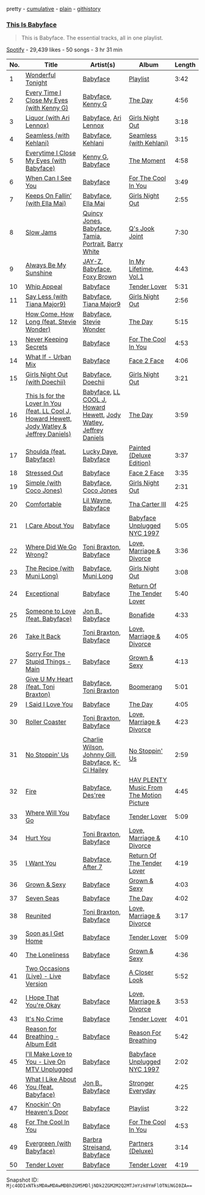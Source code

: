 pretty - [cumulative](/playlists/cumulative/37i9dQZF1DZ06evO1Q10Zy.md) - [plain](/playlists/plain/37i9dQZF1DZ06evO1Q10Zy) - [githistory](https://github.githistory.xyz/mackorone/spotify-playlist-archive/blob/main/playlists/plain/37i9dQZF1DZ06evO1Q10Zy)

### [This Is Babyface](https://open.spotify.com/playlist/37i9dQZF1DZ06evO1Q10Zy)

> This is Babyface\. The essential tracks, all in one playlist.

[Spotify](https://open.spotify.com/user/spotify) - 29,439 likes - 50 songs - 3 hr 31 min

| No. | Title | Artist(s) | Album | Length |
|---|---|---|---|---|
| 1 | [Wonderful Tonight](https://open.spotify.com/track/5hBEqzQ2az9kDXRXJTDCZw) | [Babyface](https://open.spotify.com/artist/3aVoqlJOYx31lH1gibGDt3) | [Playlist](https://open.spotify.com/album/3FAdNzCY6H7I8V8TrNwFoI) | 3:42 |
| 2 | [Every Time I Close My Eyes \(with Kenny G\)](https://open.spotify.com/track/2ezqQeBiC72gwMJoO4w1hA) | [Babyface](https://open.spotify.com/artist/3aVoqlJOYx31lH1gibGDt3), [Kenny G](https://open.spotify.com/artist/6I3M904Y9IwgDjrQ9pANiB) | [The Day](https://open.spotify.com/album/66Vhr3F0vp90jhQUlcf4Sk) | 4:56 |
| 3 | [Liquor \(with Ari Lennox\)](https://open.spotify.com/track/0Phy2m1BWmxCB56byt2qvh) | [Babyface](https://open.spotify.com/artist/3aVoqlJOYx31lH1gibGDt3), [Ari Lennox](https://open.spotify.com/artist/1vaQ6v3pOFxAIrFoPrAcom) | [Girls Night Out](https://open.spotify.com/album/2GvkwzYNhDZaSyVoj8fxBw) | 3:18 |
| 4 | [Seamless \(with Kehlani\)](https://open.spotify.com/track/2UqMwz0vqVDdkLHZrzSLOp) | [Babyface](https://open.spotify.com/artist/3aVoqlJOYx31lH1gibGDt3), [Kehlani](https://open.spotify.com/artist/0cGUm45nv7Z6M6qdXYQGTX) | [Seamless \(with Kehlani\)](https://open.spotify.com/album/0gKMMJm0FAVhgL8HUJdWLV) | 3:15 |
| 5 | [Everytime I Close My Eyes \(with Babyface\)](https://open.spotify.com/track/3QAWgoXqVTJ77tmy4ctoyB) | [Kenny G](https://open.spotify.com/artist/6I3M904Y9IwgDjrQ9pANiB), [Babyface](https://open.spotify.com/artist/3aVoqlJOYx31lH1gibGDt3) | [The Moment](https://open.spotify.com/album/49jsFbezskbuL7UtICmrJp) | 4:58 |
| 6 | [When Can I See You](https://open.spotify.com/track/2zItQNJrVrTioXTXWiI2ed) | [Babyface](https://open.spotify.com/artist/3aVoqlJOYx31lH1gibGDt3) | [For The Cool In You](https://open.spotify.com/album/0PkkUYZMtKN25rvrt50EhX) | 3:49 |
| 7 | [Keeps On Fallin’ \(with Ella Mai\)](https://open.spotify.com/track/2aunyb1BeN1HrWDzAJPyBq) | [Babyface](https://open.spotify.com/artist/3aVoqlJOYx31lH1gibGDt3), [Ella Mai](https://open.spotify.com/artist/7HkdQ0gt53LP4zmHsL0nap) | [Girls Night Out](https://open.spotify.com/album/20BluhELkpoDsYhUOpUMye) | 2:55 |
| 8 | [Slow Jams](https://open.spotify.com/track/6CtrSJaPZxcGn991fLgxJF) | [Quincy Jones](https://open.spotify.com/artist/3rxIQc9kWT6Ueg4BhnOwRK), [Babyface](https://open.spotify.com/artist/3aVoqlJOYx31lH1gibGDt3), [Tamia](https://open.spotify.com/artist/0le01dl1WllSHhjEXRl4in), [Portrait](https://open.spotify.com/artist/08fM8wx6uuEwagFsUvQp35), [Barry White](https://open.spotify.com/artist/3rfgbfpPSfXY40lzRK7Syt) | [Q's Jook Joint](https://open.spotify.com/album/5zq1m9RP5iwHBRQlgbROx1) | 7:30 |
| 9 | [Always Be My Sunshine](https://open.spotify.com/track/1EkteNRr1GNnrjRZ5zRXWy) | [JAY\-Z](https://open.spotify.com/artist/3nFkdlSjzX9mRTtwJOzDYB), [Babyface](https://open.spotify.com/artist/3aVoqlJOYx31lH1gibGDt3), [Foxy Brown](https://open.spotify.com/artist/1wvlC6NwleHt1iRD6d5X2C) | [In My Lifetime, Vol.1](https://open.spotify.com/album/2nJapeqTbOhnhHUhh5tzpB) | 4:43 |
| 10 | [Whip Appeal](https://open.spotify.com/track/3KwBXx4v79jKrITc0WBw6H) | [Babyface](https://open.spotify.com/artist/3aVoqlJOYx31lH1gibGDt3) | [Tender Lover](https://open.spotify.com/album/51fAXJ5bMn7DRSunXQ6PMb) | 5:31 |
| 11 | [Say Less \(with Tiana Major9\)](https://open.spotify.com/track/6tEHDchyWDsI7vRlcNTWVY) | [Babyface](https://open.spotify.com/artist/3aVoqlJOYx31lH1gibGDt3), [Tiana Major9](https://open.spotify.com/artist/1Naqgo0HMRoumRP0e2MXD9) | [Girls Night Out](https://open.spotify.com/album/20BluhELkpoDsYhUOpUMye) | 2:56 |
| 12 | [How Come, How Long \(feat\. Stevie Wonder\)](https://open.spotify.com/track/6kTakcO9wwXh8tEqmJSV8h) | [Babyface](https://open.spotify.com/artist/3aVoqlJOYx31lH1gibGDt3), [Stevie Wonder](https://open.spotify.com/artist/7guDJrEfX3qb6FEbdPA5qi) | [The Day](https://open.spotify.com/album/66Vhr3F0vp90jhQUlcf4Sk) | 5:15 |
| 13 | [Never Keeping Secrets](https://open.spotify.com/track/7L06pF5o819jflseQ4Wde5) | [Babyface](https://open.spotify.com/artist/3aVoqlJOYx31lH1gibGDt3) | [For The Cool In You](https://open.spotify.com/album/0PkkUYZMtKN25rvrt50EhX) | 4:53 |
| 14 | [What If \- Urban Mix](https://open.spotify.com/track/4AFhkn04YASMuvUxVMJKmW) | [Babyface](https://open.spotify.com/artist/3aVoqlJOYx31lH1gibGDt3) | [Face 2 Face](https://open.spotify.com/album/31EfLOgVsfPS4oZGBVlLRB) | 4:06 |
| 15 | [Girls Night Out \(with Doechii\)](https://open.spotify.com/track/74FInvmyz8taG35p8QYU6J) | [Babyface](https://open.spotify.com/artist/3aVoqlJOYx31lH1gibGDt3), [Doechii](https://open.spotify.com/artist/4E2rKHVDssGJm2SCDOMMJB) | [Girls Night Out](https://open.spotify.com/album/20BluhELkpoDsYhUOpUMye) | 3:21 |
| 16 | [This Is for the Lover In You \(feat\. LL Cool J, Howard Hewett, Jody Watley & Jeffrey Daniels\)](https://open.spotify.com/track/1blZP5x1XQSqQFpTy12rFh) | [Babyface](https://open.spotify.com/artist/3aVoqlJOYx31lH1gibGDt3), [LL COOL J](https://open.spotify.com/artist/1P8IfcNKwrkQP5xJWuhaOC), [Howard Hewett](https://open.spotify.com/artist/3S78Gzhp1D01i1x2KGXrnh), [Jody Watley](https://open.spotify.com/artist/71aKjsWKYqASAffyIQaocZ), [Jeffrey Daniels](https://open.spotify.com/artist/4LJ9G2mHQIu6z4NFvg5EhJ) | [The Day](https://open.spotify.com/album/66Vhr3F0vp90jhQUlcf4Sk) | 3:59 |
| 17 | [Shoulda \(feat\. Babyface\)](https://open.spotify.com/track/7tAq0hZtDzyE7KWGcRYkhS) | [Lucky Daye](https://open.spotify.com/artist/5Vuvs6Py2JRU7WiFDVsI7J), [Babyface](https://open.spotify.com/artist/3aVoqlJOYx31lH1gibGDt3) | [Painted \(Deluxe Edition\)](https://open.spotify.com/album/4tOljQq0yQqk6KaWRmAwua) | 3:37 |
| 18 | [Stressed Out](https://open.spotify.com/track/4ES2gMcCQshE8EWU0FY8vW) | [Babyface](https://open.spotify.com/artist/3aVoqlJOYx31lH1gibGDt3) | [Face 2 Face](https://open.spotify.com/album/31EfLOgVsfPS4oZGBVlLRB) | 3:35 |
| 19 | [Simple \(with Coco Jones\)](https://open.spotify.com/track/7uCtRKlnqNET1ohX7xzU7j) | [Babyface](https://open.spotify.com/artist/3aVoqlJOYx31lH1gibGDt3), [Coco Jones](https://open.spotify.com/artist/4DHLoiIqFYYFjH09WduvFd) | [Girls Night Out](https://open.spotify.com/album/20BluhELkpoDsYhUOpUMye) | 2:31 |
| 20 | [Comfortable](https://open.spotify.com/track/6NKtO7hYNDtjGFXE858qEk) | [Lil Wayne](https://open.spotify.com/artist/55Aa2cqylxrFIXC767Z865), [Babyface](https://open.spotify.com/artist/3aVoqlJOYx31lH1gibGDt3) | [Tha Carter III](https://open.spotify.com/album/5BGzOpea6At0Nd7tYtYZOP) | 4:25 |
| 21 | [I Care About You](https://open.spotify.com/track/0u5NhbNEcSxSA5wjmOfJyq) | [Babyface](https://open.spotify.com/artist/3aVoqlJOYx31lH1gibGDt3) | [Babyface Unplugged NYC 1997](https://open.spotify.com/album/6mREwcBMN0h6bNLAyEZtEs) | 5:05 |
| 22 | [Where Did We Go Wrong?](https://open.spotify.com/track/3aefZfkE1vgF4utcNTKi04) | [Toni Braxton](https://open.spotify.com/artist/3X458ddYA2YcVWuVIGGOYe), [Babyface](https://open.spotify.com/artist/3aVoqlJOYx31lH1gibGDt3) | [Love, Marriage‎ & Divorce](https://open.spotify.com/album/77JvBkDfZ7r74mcQcTkdqM) | 3:36 |
| 23 | [The Recipe \(with Muni Long\)](https://open.spotify.com/track/4xDoRWwnUASi910ArPewng) | [Babyface](https://open.spotify.com/artist/3aVoqlJOYx31lH1gibGDt3), [Muni Long](https://open.spotify.com/artist/7tjVFCxJdwT4NdrTmjyjQ6) | [Girls Night Out](https://open.spotify.com/album/20BluhELkpoDsYhUOpUMye) | 3:08 |
| 24 | [Exceptional](https://open.spotify.com/track/5JVzZOgYzxK5p5Eq2hPZvz) | [Babyface](https://open.spotify.com/artist/3aVoqlJOYx31lH1gibGDt3) | [Return Of The Tender Lover](https://open.spotify.com/album/1GnNyWpPxeqSYTF8bNWFcw) | 5:40 |
| 25 | [Someone to Love \(feat\. Babyface\)](https://open.spotify.com/track/1ukbwpUGSimFKWxI7KfT8h) | [Jon B.](https://open.spotify.com/artist/3SRJWVa6lZnqRHOyAHmDrX), [Babyface](https://open.spotify.com/artist/3aVoqlJOYx31lH1gibGDt3) | [Bonafide](https://open.spotify.com/album/1Os4j9C15CDRcQsfpraAkY) | 4:33 |
| 26 | [Take It Back](https://open.spotify.com/track/3iROjO3tSP0wP9QdnIw5ep) | [Toni Braxton](https://open.spotify.com/artist/3X458ddYA2YcVWuVIGGOYe), [Babyface](https://open.spotify.com/artist/3aVoqlJOYx31lH1gibGDt3) | [Love, Marriage‎ & Divorce](https://open.spotify.com/album/77JvBkDfZ7r74mcQcTkdqM) | 4:05 |
| 27 | [Sorry For The Stupid Things \- Main](https://open.spotify.com/track/4T26YGUHTE5LLbb8xnTHPL) | [Babyface](https://open.spotify.com/artist/3aVoqlJOYx31lH1gibGDt3) | [Grown & Sexy](https://open.spotify.com/album/7bgcJhLUw8ISSxIidbnCog) | 4:13 |
| 28 | [Give U My Heart \(feat\. Toni Braxton\)](https://open.spotify.com/track/6pMliTILbMMQJVFvru12DX) | [Babyface](https://open.spotify.com/artist/3aVoqlJOYx31lH1gibGDt3), [Toni Braxton](https://open.spotify.com/artist/3X458ddYA2YcVWuVIGGOYe) | [Boomerang](https://open.spotify.com/album/3hrK0o67R7x4ZcG4NMTTXh) | 5:01 |
| 29 | [I Said I Love You](https://open.spotify.com/track/3psQ66oTuTZrDeixYxZclj) | [Babyface](https://open.spotify.com/artist/3aVoqlJOYx31lH1gibGDt3) | [The Day](https://open.spotify.com/album/66Vhr3F0vp90jhQUlcf4Sk) | 4:05 |
| 30 | [Roller Coaster](https://open.spotify.com/track/5o1Trj52mQcOfgiFfNEzAz) | [Toni Braxton](https://open.spotify.com/artist/3X458ddYA2YcVWuVIGGOYe), [Babyface](https://open.spotify.com/artist/3aVoqlJOYx31lH1gibGDt3) | [Love, Marriage‎ & Divorce](https://open.spotify.com/album/77JvBkDfZ7r74mcQcTkdqM) | 4:23 |
| 31 | [No Stoppin' Us](https://open.spotify.com/track/4THDqloteA7XDcUicyhcvm) | [Charlie Wilson](https://open.spotify.com/artist/6CxZzQFUTM6AzgluGwtq5w), [Johnny Gill](https://open.spotify.com/artist/7oHzn7edwmrYClrPRINkbn), [Babyface](https://open.spotify.com/artist/3aVoqlJOYx31lH1gibGDt3), [K\-Ci Hailey](https://open.spotify.com/artist/53M8YqZnU51ZjTFiXAFpIo) | [No Stoppin' Us](https://open.spotify.com/album/5jB7iZh1HNrQzgWajInSJm) | 2:59 |
| 32 | [Fire](https://open.spotify.com/track/3CQvoSewlRebIqDKjWQGig) | [Babyface](https://open.spotify.com/artist/3aVoqlJOYx31lH1gibGDt3), [Des'ree](https://open.spotify.com/artist/73ZPfpfg1LBVvDEArK4l5B) | [HAV PLENTY Music From The Motion Picture](https://open.spotify.com/album/7wxX5fskiw7VnGKw5PWwZc) | 4:45 |
| 33 | [Where Will You Go](https://open.spotify.com/track/1kjNj5vBOG5v0VHYGErbO9) | [Babyface](https://open.spotify.com/artist/3aVoqlJOYx31lH1gibGDt3) | [Tender Lover](https://open.spotify.com/album/51fAXJ5bMn7DRSunXQ6PMb) | 5:09 |
| 34 | [Hurt You](https://open.spotify.com/track/7EB10pKYUvwe7nnCBBn6mA) | [Toni Braxton](https://open.spotify.com/artist/3X458ddYA2YcVWuVIGGOYe), [Babyface](https://open.spotify.com/artist/3aVoqlJOYx31lH1gibGDt3) | [Love, Marriage‎ & Divorce](https://open.spotify.com/album/77JvBkDfZ7r74mcQcTkdqM) | 4:10 |
| 35 | [I Want You](https://open.spotify.com/track/1G4BiWFYJINM6NXJ43sWka) | [Babyface](https://open.spotify.com/artist/3aVoqlJOYx31lH1gibGDt3), [After 7](https://open.spotify.com/artist/4UPcJIhr5K5fPsm4itqT7E) | [Return Of The Tender Lover](https://open.spotify.com/album/1GnNyWpPxeqSYTF8bNWFcw) | 4:19 |
| 36 | [Grown & Sexy](https://open.spotify.com/track/2FlaI8o6RjwfiwyN2eMkOY) | [Babyface](https://open.spotify.com/artist/3aVoqlJOYx31lH1gibGDt3) | [Grown & Sexy](https://open.spotify.com/album/7bgcJhLUw8ISSxIidbnCog) | 4:03 |
| 37 | [Seven Seas](https://open.spotify.com/track/2pLD65NMnE6XuuTy4tId65) | [Babyface](https://open.spotify.com/artist/3aVoqlJOYx31lH1gibGDt3) | [The Day](https://open.spotify.com/album/66Vhr3F0vp90jhQUlcf4Sk) | 4:02 |
| 38 | [Reunited](https://open.spotify.com/track/3FUnoNtMGU9XjEKFmgXIR4) | [Toni Braxton](https://open.spotify.com/artist/3X458ddYA2YcVWuVIGGOYe), [Babyface](https://open.spotify.com/artist/3aVoqlJOYx31lH1gibGDt3) | [Love, Marriage‎ & Divorce](https://open.spotify.com/album/77JvBkDfZ7r74mcQcTkdqM) | 3:17 |
| 39 | [Soon as I Get Home](https://open.spotify.com/track/2yZxdm4Fdi8B5UGVqv8IgP) | [Babyface](https://open.spotify.com/artist/3aVoqlJOYx31lH1gibGDt3) | [Tender Lover](https://open.spotify.com/album/51fAXJ5bMn7DRSunXQ6PMb) | 5:09 |
| 40 | [The Loneliness](https://open.spotify.com/track/19i9vT76D5UCM5GyHe7FcW) | [Babyface](https://open.spotify.com/artist/3aVoqlJOYx31lH1gibGDt3) | [Grown & Sexy](https://open.spotify.com/album/7bgcJhLUw8ISSxIidbnCog) | 4:36 |
| 41 | [Two Occasions \(Live\) \- Live Version](https://open.spotify.com/track/6SoTirMFTzsTEnxEXaDvPy) | [Babyface](https://open.spotify.com/artist/3aVoqlJOYx31lH1gibGDt3) | [A Closer Look](https://open.spotify.com/album/3scHFBGPXH6we6uOCo6DeT) | 5:52 |
| 42 | [I Hope That You're Okay](https://open.spotify.com/track/1It1muRI7amf04F8W3Ufiy) | [Babyface](https://open.spotify.com/artist/3aVoqlJOYx31lH1gibGDt3) | [Love, Marriage‎ & Divorce](https://open.spotify.com/album/77JvBkDfZ7r74mcQcTkdqM) | 3:53 |
| 43 | [It's No Crime](https://open.spotify.com/track/2zFqQ0xLiMHOVUuV5zw9Gq) | [Babyface](https://open.spotify.com/artist/3aVoqlJOYx31lH1gibGDt3) | [Tender Lover](https://open.spotify.com/album/51fAXJ5bMn7DRSunXQ6PMb) | 4:01 |
| 44 | [Reason for Breathing \- Album Edit](https://open.spotify.com/track/5388TmolaMEmwFmkII7pdL) | [Babyface](https://open.spotify.com/artist/3aVoqlJOYx31lH1gibGDt3) | [Reason For Breathing](https://open.spotify.com/album/2J1pVoU61Jii9EIkX8gJ4Q) | 5:42 |
| 45 | [I'll Make Love to You \- Live On MTV Unplugged](https://open.spotify.com/track/0gazVflAsJdyXmuFrIiKmq) | [Babyface](https://open.spotify.com/artist/3aVoqlJOYx31lH1gibGDt3) | [Babyface Unplugged NYC 1997](https://open.spotify.com/album/6mREwcBMN0h6bNLAyEZtEs) | 2:02 |
| 46 | [What I Like About You \(feat\. Babyface\)](https://open.spotify.com/track/6dXihKQBlA4CxPJaoBycPk) | [Jon B.](https://open.spotify.com/artist/3SRJWVa6lZnqRHOyAHmDrX), [Babyface](https://open.spotify.com/artist/3aVoqlJOYx31lH1gibGDt3) | [Stronger Everyday](https://open.spotify.com/album/3jiSl9MNlxpIXoVN2gsCcA) | 4:25 |
| 47 | [Knockin' On Heaven's Door](https://open.spotify.com/track/7ce3XCXIRELdK4RpyYCcxt) | [Babyface](https://open.spotify.com/artist/3aVoqlJOYx31lH1gibGDt3) | [Playlist](https://open.spotify.com/album/3FAdNzCY6H7I8V8TrNwFoI) | 3:22 |
| 48 | [For The Cool In You](https://open.spotify.com/track/6kn5z6hltWF6C9rItSvAzA) | [Babyface](https://open.spotify.com/artist/3aVoqlJOYx31lH1gibGDt3) | [For The Cool In You](https://open.spotify.com/album/0PkkUYZMtKN25rvrt50EhX) | 4:53 |
| 49 | [Evergreen \(with Babyface\)](https://open.spotify.com/track/1Mn263ocXqVrFArQJ3QKJi) | [Barbra Streisand](https://open.spotify.com/artist/7jmTilWYlKOuavFfmQAcu6), [Babyface](https://open.spotify.com/artist/3aVoqlJOYx31lH1gibGDt3) | [Partners \(Deluxe\)](https://open.spotify.com/album/0vpZmvUH5x2ByXTYtXB4mG) | 3:14 |
| 50 | [Tender Lover](https://open.spotify.com/track/00GfGwzlSB8DoA0cDP2Eit) | [Babyface](https://open.spotify.com/artist/3aVoqlJOYx31lH1gibGDt3) | [Tender Lover](https://open.spotify.com/album/51fAXJ5bMn7DRSunXQ6PMb) | 4:19 |

Snapshot ID: `Mjc4ODIxNTksMDAwMDAwMDBhZGM5MDljNDk2ZGM2M2Q2MTJmYzk0YmFlOTNiNGI0ZA==`
